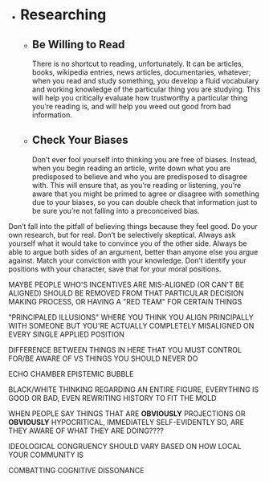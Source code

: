 - # Researching
  - ## Be Willing to Read
    There is no shortcut to reading, unfortunately. It can be articles, books, wikipedia entries, news articles, documentaries, whatever; when you read and study something, you develop a fluid vocabulary and working knowledge of the particular thing you are studying. This will help you critically evaluate how trustworthy a particular thing you’re reading is, and will help you weed out good from bad information.
  - ## Check Your Biases
    Don’t ever fool yourself into thinking you are free of biases. Instead, when you begin reading an article, write down what you are predisposed to believe and who you are predisposed to disagree with. This will ensure that, as you’re reading or listening, you’re aware that you might be primed to agree or disagree with something due to your biases, so you can double check that information just to be sure you’re not falling into a preconceived bias.



Don’t fall into the pitfall of believing things because they feel good.
Do your own research, but for real.
Don’t be selectively skeptical.
Always ask yourself what it would take to convince you of the other side.
Always be able to argue both sides of an argument, better than anyone else you argue against.
Match your conviction with your knowledge.
Don’t identify your positions with your character, save that for your moral positions.


MAYBE PEOPLE WHO'S INCENTIVES ARE MIS-ALIGNED (OR CAN'T BE ALIGNED) SHOULD BE REMOVED FROM THAT PARTICULAR DECISION MAKING PROCESS, OR HAVING A "RED TEAM" FOR CERTAIN THINGS


"PRINCIPALED ILLUSIONS" WHERE YOU THINK YOU ALIGN PRINCIPALLY WITH SOMEONE BUT YOU'RE ACTUALLY COMPLETELY MISALIGNED ON EVERY SINGLE APPLIED POSITION


DIFFERENCE BETWEEN THINGS IN HERE THAT YOU MUST CONTROL FOR/BE AWARE OF VS THINGS YOU SHOULD NEVER DO


ECHO CHAMBER
EPISTEMIC BUBBLE

BLACK/WHITE THINKING REGARDING AN ENTIRE FIGURE, EVERYTHING IS GOOD OR BAD, EVEN  REWRITING HISTORY TO FIT THE MOLD

WHEN PEOPLE SAY THINGS THAT ARE **OBVIOUSLY** PROJECTIONS OR **OBVIOUSLY** HYPOCRITICAL, IMMEDIATELY SELF-EVIDENTLY SO, ARE THEY AWARE OF WHAT THEY ARE DOING????

IDEOLOGICAL CONGRUENCY SHOULD VARY BASED ON HOW LOCAL YOUR COMMUNITY IS


COMBATTING COGNITIVE DISSONANCE
#